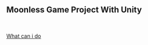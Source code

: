 ## Moonless Game Project With Unity

<br>

[What can i do](https://github.com/CWIN77/README-contents/blob/master/unity/README.md)
